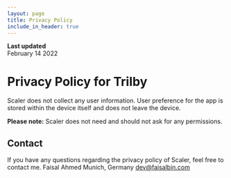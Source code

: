 ```yaml
---
layout: page
title: Privacy Policy
include_in_header: true
---
```


**Last updated**  
February 14 2022

# Privacy Policy for Trilby

Scaler does not collect any user information. User preference for the app is stored within the device itself and does not leave the device.

**Please note:** Scaler does not need and should not ask for any permissions.
<br>

## Contact

If you have any questions regarding the privacy policy of Scaler, feel free to contact me.
Faisal Ahmed
Munich, Germany
dev@faisalbin.com
